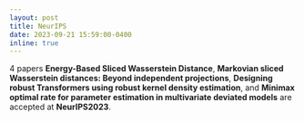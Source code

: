 ```yaml
---
layout: post
title: NeurIPS
date: 2023-09-21 15:59:00-0400
inline: true
---
```


4 papers **Energy-Based Sliced Wasserstein Distance**, **Markovian sliced Wasserstein distances: Beyond independent projections**, **Designing robust Transformers using robust kernel density estimation**, and **Minimax optimal rate for parameter estimation in multivariate deviated models** are accepted at **NeurIPS2023**.  

